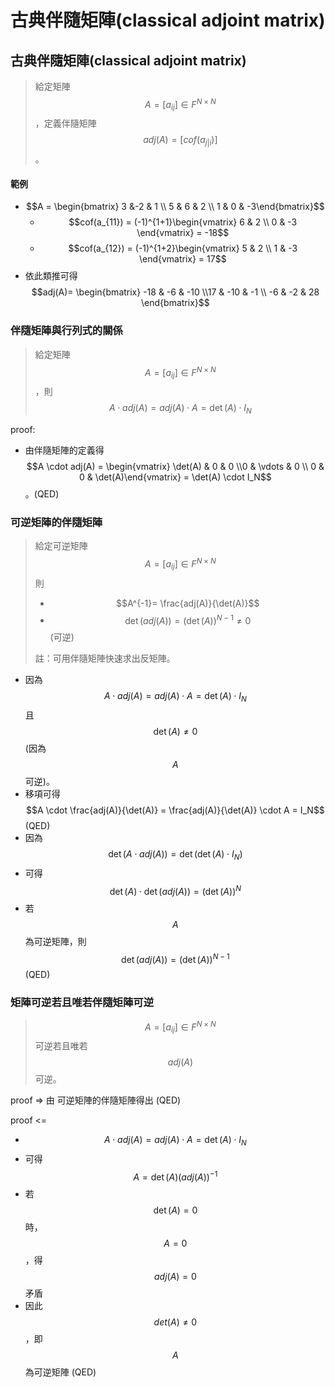 # 古典伴隨矩陣\(classical adjoint matrix\)

## 古典伴隨矩陣\(classical adjoint matrix\)

> 給定矩陣$$A= [a_{ij}] \in F^{N \times N}$$，定義伴隨矩陣$$adj(A)=[cof(a_{j|i})]$$。

#### 範例 

* $$A = \begin{bmatrix} 3 &-2 & 1 \\ 5 & 6 & 2 \\    1 & 0 & -3\end{bmatrix}$$
  * $$cof(a_{11}) = (-1)^{1+1}\begin{vmatrix}  6 & 2 \\ 0  & -3 \end{vmatrix} = -18$$
  * $$cof(a_{12}) = (-1)^{1+2}\begin{vmatrix}  5 & 2 \\ 1  & -3 \end{vmatrix} = 17$$
* 依此類推可得 $$adj(A)= \begin{bmatrix} -18 & -6 & -10 \\17 & -10 & -1 \\ -6 & -2 & 28  \end{bmatrix}$$

### 伴隨矩陣與行列式的關係

> 給定矩陣$$A= [a_{ij}] \in F^{N \times N}$$，則$$A \cdot adj(A) = adj(A) \cdot A = \det(A) \cdot I_N$$

proof:

* 由伴隨矩陣的定義得$$A \cdot adj(A) = \begin{vmatrix} \det(A) & 0 & 0 \\0 & \vdots & 0 \\ 0 & 0 & \det(A)\end{vmatrix} = \det(A) \cdot I_N$$。\(QED\)

### 可逆矩陣的伴隨矩陣

> 給定可逆矩陣$$A= [a_{ij}] \in F^{N \times N}$$ 則
>
> * $$A^{-1}= \frac{adj(A)}{\det(A)}$$
> * $$\det(adj(A)) = (\det(A))^{N-1} \neq0$$ \(可逆\)
>
> 註：可用伴隨矩陣快速求出反矩陣。

* 因為$$A \cdot adj(A) = adj(A) \cdot A = \det(A) \cdot I_N$$且$$\det(A) \neq 0$$\(因為$$A$$可逆\)。
* 移項可得$$A \cdot  \frac{adj(A)}{\det(A)} = \frac{adj(A)}{\det(A)} \cdot A = I_N$$\(QED\)
* 因為$$\det(A \cdot adj(A)) = \det(\det(A) \cdot I_N)$$
* 可得$$\det(A) \cdot \det(adj(A)) = (\det(A))^N$$ 
* 若$$A$$為可逆矩陣，則$$\det(adj(A)) = (\det(A))^{N-1}$$ \(QED\)

### 矩陣可逆若且唯若伴隨矩陣可逆

> $$A= [a_{ij}] \in F^{N \times N}$$可逆若且唯若 $$adj(A)$$可逆。

proof =&gt; 由 可逆矩陣的伴隨矩陣得出 \(QED\)

proof &lt;=

* $$A \cdot adj(A) = adj(A) \cdot A = \det(A) \cdot I_N$$
* 可得 $$A=\det(A) (adj(A))^{-1}$$
* 若$$\det(A) = 0$$時，$$A=0$$，得$$adj(A)=0$$矛盾
* 因此$$det(A) \neq 0 $$，即$$A$$為可逆矩陣  \(QED\)

